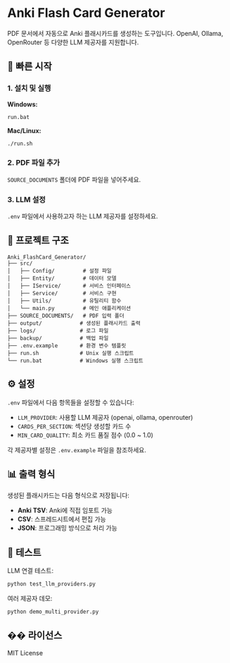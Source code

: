 # Anki Flash Card Generator

PDF 문서에서 자동으로 Anki 플래시카드를 생성하는 도구입니다. OpenAI, Ollama, OpenRouter 등 다양한 LLM 제공자를 지원합니다.

## 🚀 빠른 시작

### 1. 설치 및 실행

**Windows:**
```bash
run.bat
```

**Mac/Linux:**
```bash
./run.sh
```

### 2. PDF 파일 추가
`SOURCE_DOCUMENTS` 폴더에 PDF 파일을 넣어주세요.

### 3. LLM 설정
`.env` 파일에서 사용하고자 하는 LLM 제공자를 설정하세요.

## 📁 프로젝트 구조

```
Anki_FlashCard_Generator/
├── src/
│   ├── Config/         # 설정 파일
│   ├── Entity/         # 데이터 모델
│   ├── IService/       # 서비스 인터페이스
│   ├── Service/        # 서비스 구현
│   ├── Utils/          # 유틸리티 함수
│   └── main.py         # 메인 애플리케이션
├── SOURCE_DOCUMENTS/   # PDF 입력 폴더
├── output/            # 생성된 플래시카드 출력
├── logs/              # 로그 파일
├── backup/            # 백업 파일
├── .env.example       # 환경 변수 템플릿
├── run.sh             # Unix 실행 스크립트
└── run.bat            # Windows 실행 스크립트
```

## ⚙️ 설정

`.env` 파일에서 다음 항목들을 설정할 수 있습니다:

- `LLM_PROVIDER`: 사용할 LLM 제공자 (openai, ollama, openrouter)
- `CARDS_PER_SECTION`: 섹션당 생성할 카드 수
- `MIN_CARD_QUALITY`: 최소 카드 품질 점수 (0.0 ~ 1.0)

각 제공자별 설정은 `.env.example` 파일을 참조하세요.

## 📊 출력 형식

생성된 플래시카드는 다음 형식으로 저장됩니다:
- **Anki TSV**: Anki에 직접 임포트 가능
- **CSV**: 스프레드시트에서 편집 가능
- **JSON**: 프로그래밍 방식으로 처리 가능

## 🧪 테스트

LLM 연결 테스트:
```bash
python test_llm_providers.py
```

여러 제공자 데모:
```bash
python demo_multi_provider.py
```

## �� 라이선스

MIT License
